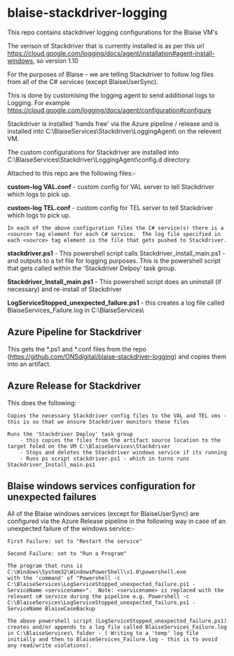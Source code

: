 # blaise-stackdriver-logging

This repo contains stackdriver logging configurations for the Blaise VM's

The verison of Stackdriver that is currently installed is as per this url https://cloud.google.com/logging/docs/agent/installation#agent-install-windows, so version 1.10

For the purposes of Blaise - we are telling Stackdriver to follow log files from all of the C# services (except BlaiseUserSync).

This is done by customising the logging agent to send additional logs to Logging. For example https://cloud.google.com/logging/docs/agent/configuration#configure

Stackdriver is installed 'hands free' via the Azure pipeline / release and is installed into C:\BlaiseServices\Stackdriver\LoggingAgent\ on the relevent VM.

The custom configurations for Stackdriver are installed into C:\BlaiseServices\Stackdriver\LoggingAgent\config.d directory. 

Attached to this repo are the following files:-

   **custom-log VAL.conf** - custom config for VAL server to tell Stackdriver which logs to pick up.
   
   **custom-log TEL.conf** - custom config for TEL server to tell Stackdriver which logs to pick up.

    In each of the above configuration files the C# service(s) there is a <source> tag element for each C# service.  The log file specified in each <source> tag element is the file that gets pushed to Stackdriver. 

   **stackdriver.ps1** - This powershell script calls Stackdriver_Install_main.ps1 - and outputs to a txt file for logging purposes. This is the powershell script that gets called within the 'Stackdriver Delpoy' task group.

   **Stackdriver_Install_main.ps1** - This powershell script does an uninstall (if necessary) and re-install of Stackdriver
    
   **LogServiceStopped_unexpected_failure.ps1** - this creates a log file called BlaiseServices_Failure.log in C:\BlaiseServices\


## Azure Pipeline for Stackdriver

This gets the *.ps1 and *.conf files from the repo (https://github.com/ONSdigital/blaise-stackdriver-logging) and copies them into an artifact.

## Azure Release for Stackdriver

This does the following:
    
    Copies the necessary Stackdriver config files to the VAL and TEL vms - this is so that we ensure Stackdriver monitors these files
    
    Runs the 'Stackdriver Deploy' task group 
        - this copies the files from the artifact source location to the target foled on the VM C:\BlaiseServices\Stackdriver
        - Stops and deletes the Stackdriver windows service if its running
        - Runs ps script stackdriver.ps1 - which in turns runs Stackdriver_Install_main.ps1
    
## Blaise windows services configuration for unexpected failures

All of the Blaise windows services (except for BlaiseUserSync) are configured via the Azure Release pipeline in the following way in case of an unexpected failure of the windows service:-

    First Failure: set to "Restart the service"

    Second Failure: set to "Run a Program"

    The program that runs is C:\Windows\System32\WindowsPowerShell\v1.0\powershell.exe
    with the 'command' of "Powershell -c C:\BlaiseServices\LogServiceStopped_unexpected_failure.ps1 -ServiceName <servicename>".  Note: <servicename> is replaced with the relevant c# service during the pipeline e.g. Powershell -c    C:\BlaiseServices\LogServiceStopped_unexpected_failure.ps1 -ServiceName BlaiseCaseBackup

    The above powershell script (LogServiceStopped_unexpected_failure.ps1) creates and/or appends to a log file called BlaiseServices_Failure.log in C:\BlaiseServices\ folder - ( Writing to a 'temp' log file initially and then to BlaiseServices_Failure.log - this is to avoid any read/write violations).
